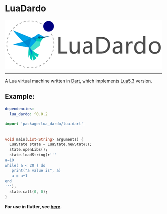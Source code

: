# LuaDardo

![logo](https://github.com/arcticfox1919/ImageHosting/blob/master/language_logo.png?raw=true)

------

A Lua virtual machine written in [Dart](https://github.com/dart-lang/sdk), which implements [Lua5.3](http://www.lua.org/manual/5.3/) version.

## Example:

```yaml
dependencies:
  lua_dardo: ^0.0.2
```

```dart
import 'package:lua_dardo/lua.dart';


void main(List<String> arguments) {
  LuaState state = LuaState.newState();
  state.openLibs();
  state.loadString(r'''
a=10
while( a < 20 ) do
   print("a value is", a)
   a = a+1
end
''');
  state.call(0, 0);
}
```

**For use in flutter, see [here](https://github.com/arcticfox1919/flutter_lua_dardo).**
